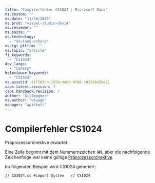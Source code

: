 ```yaml
---
title: "Compilerfehler CS1024 | Microsoft Docs"
ms.custom: ""
ms.date: "11/16/2016"
ms.prod: "visual-studio-dev14"
ms.reviewer: ""
ms.suite: ""
ms.technology: 
  - "devlang-csharp"
ms.tgt_pltfrm: ""
ms.topic: "article"
f1_keywords: 
  - "CS1024"
dev_langs: 
  - "CSharp"
helpviewer_keywords: 
  - "CS1024"
ms.assetid: 41f587cb-1958-4eb6-9f8d-c03500e55e21
caps.latest.revision: 7
caps.handback.revision: 7
author: "BillWagner"
ms.author: "wiwagn"
manager: "wpickett"
---
```

# Compilerfehler CS1024
Präprozessordirektive erwartet.  
  
 Eine Zeile beginnt mit dem Nummernzeichen \(\#\), aber die nachfolgende Zeichenfolge war keine gültige [Präprozessordirektive](../../csharp/language-reference/preprocessor-directives/index.md).  
  
 Im folgenden Beispiel wird CS1024 generiert:  
  
```  
// CS1024.cs #import System   // CS1024  
```